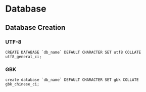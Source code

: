 # Database

## Database Creation

### UTF-8 ###

	CREATE DATABASE `db_name` DEFAULT CHARACTER SET utf8 COLLATE utf8_general_ci;

### GBK ###

	create database `db_name` DEFAULT CHARACTER SET gbk COLLATE gbk_chinese_ci;





